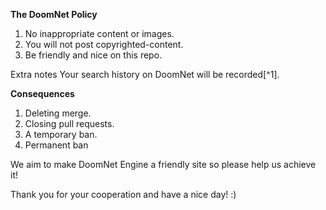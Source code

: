 **The DoomNet Policy**

1. No inappropriate content or images.
2. You will not post copyrighted-content.
3. Be friendly and nice on this repo.

Extra notes
Your search history on DoomNet will be recorded[^1].

**Consequences**
1. Deleting merge.
2. Closing pull requests.
3. A temporary ban.
4. Permanent ban

We aim to make DoomNet Engine a friendly site so please help us achieve it!

Thank you for your cooperation and have a nice day! :)
